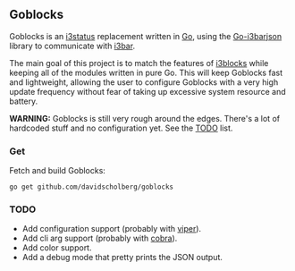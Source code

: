 ## Goblocks

Goblocks is an [i3status](https://i3wm.org/i3status/) replacement written in [Go](https://golang.org/), using the [Go-i3barjson](https://github.com/davidscholberg/go-i3barjson) library to communicate with [i3bar](https://i3wm.org/i3bar/).

The main goal of this project is to match the features of [i3blocks](https://github.com/vivien/i3blocks) while keeping all of the modules written in pure Go. This will keep Goblocks fast and lightweight, allowing the user to configure Goblocks with a very high update frequency without fear of taking up excessive system resource and battery.

**WARNING:** Goblocks is still very rough around the edges. There's a lot of hardcoded stuff and no configuration yet. See the [TODO](#todo) list.

### Get

Fetch and build Goblocks:

```
go get github.com/davidscholberg/goblocks
```

### TODO

* Add configuration support (probably with [viper](https://github.com/spf13/viper)).
* Add cli arg support (probably with [cobra](https://github.com/spf13/cobra)).
* Add color support.
* Add a debug mode that pretty prints the JSON output.
